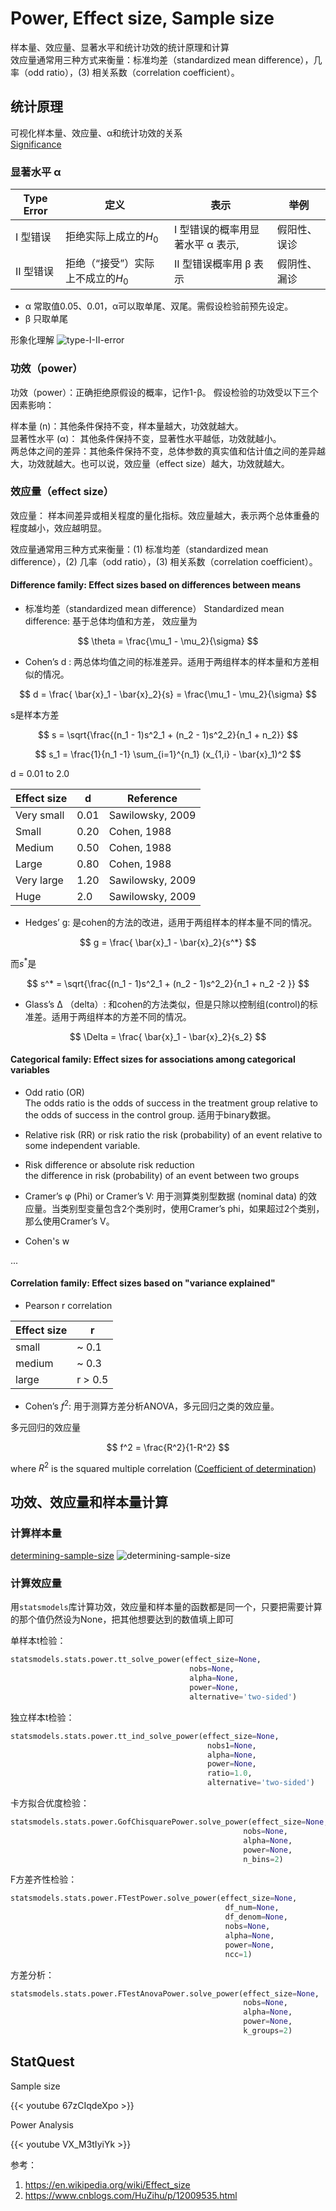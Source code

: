 # Power, Effect size, Sample size


样本量、效应量、显著水平和统计功效的统计原理和计算  
效应量通常用三种方式来衡量：标准均差（standardized mean difference），几率（odd ratio），(3) 相关系数（correlation coefficient）。

## 统计原理
可视化样本量、效应量、α和统计功效的关系  
[Significance](https://rpsychologist.com/d3/nhst/)
### 显著水平 α

| Type Error | 定义 |  表示 | 举例|
| ---  | --- | --- | --- |
| Ⅰ 型错误 | 拒绝实际上成立的$H_0$ | Ⅰ 型错误的概率用显著水平 α 表示, | 假阳性、误诊 |
| II 型错误 | 拒绝（“接受”）实际上不成立的$H_0$ | II 型错误概率用 β 表示 |  假阴性、漏诊 | 

 - α 常取值0.05、0.01，α可以取单尾、双尾。需假设检验前预先设定。
 - β 只取单尾

形象化理解
![type-I-II-error](/images/stats/type-erros.jpeg)

### 功效（power）
功效（power）：正确拒绝原假设的概率，记作1-β。
假设检验的功效受以下三个因素影响：

样本量 (n)：其他条件保持不变，样本量越大，功效就越大。  
显著性水平 (α)： 其他条件保持不变，显著性水平越低，功效就越小。  
两总体之间的差异：其他条件保持不变，总体参数的真实值和估计值之间的差异越大，功效就越大。也可以说，效应量（effect size）越大，功效就越大。

### 效应量（effect size）

效应量： 样本间差异或相关程度的量化指标。效应量越大，表示两个总体重叠的程度越小，效应越明显。


效应量通常用三种方式来衡量：(1) 标准均差（standardized mean difference），(2) 几率（odd ratio），(3) 相关系数（correlation coefficient）。

#### Difference family: Effect sizes based on differences between means

- 标准均差（standardized mean difference）
Standardized mean difference: 基于总体均值和方差， 效应量为

$$
\theta = \frac{\mu_1 - \mu_2}{\sigma}
$$

- Cohen’s d : 两总体均值之间的标准差异。适用于两组样本的样本量和方差相似的情况。

$$
d = \frac{ \bar{x}_1 - \bar{x}_2}{s} = \frac{\mu_1 - \mu_2}{\sigma}
$$

s是样本方差

$$
s = \sqrt{\frac{(n_1 - 1)s^2_1 + (n_2 - 1)s^2_2}{n_1 + n_2}}
$$

$$
s_1 = \frac{1}{n_1 -1} \sum_{i=1}^{n_1} (x_{1,i} - \bar{x}_1)^2
$$ 

d = 0.01 to 2.0


| Effect size | d | Reference|
| --- | --- | --- |
| Very small | 0.01 | Sawilowsky, 2009
| Small |0.20| Cohen, 1988
| Medium |0.50 | Cohen, 1988
| Large |0.80 | Cohen, 1988
| Very large | 1.20 | Sawilowsky, 2009
| Huge |2.0| Sawilowsky, 2009


- Hedges’ g: 是cohen的方法的改进，适用于两组样本的样本量不同的情况。

$$
g = \frac{ \bar{x}_1 - \bar{x}_2}{s^*}
$$

而$s^{*}$是

$$
s^* = \sqrt{\frac{(n_1 - 1)s^2_1 + (n_2 - 1)s^2_2}{n_1 + n_2 -2 }}
$$

- Glass’s Δ （delta）: 和cohen的方法类似，但是只除以控制组(control)的标准差。适用于两组样本的方差不同的情况。

$$
\Delta = \frac{ \bar{x}_1 - \bar{x}_2}{s_2}
$$


#### Categorical family: Effect sizes for associations among categorical variables

-  Odd ratio (OR)  
The odds ratio is the odds of success in the treatment group relative to the odds of success in the control group.  适用于binary数据。

- Relative risk (RR) or risk ratio
the risk (probability) of an event relative to some independent variable.

- Risk difference or absolute risk reduction  
the difference in risk (probability) of an event between two groups

- Cramer’s φ (Phi) or Cramer’s V: 用于测算类别型数据 (nominal data) 的效应量。当类别型变量包含2个类别时，使用Cramer’s phi，如果超过2个类别，那么使用Cramer’s V。

- Cohen's w 

...

#### Correlation family: Effect sizes based on "variance explained"
- Pearson r correlation  

|Effect size| r |
| --- | --- |
| small | ~ 0.1 |  
| medium |  ~ 0.3 |
| large | r > 0.5 |  


- Cohen’s $f^2$: 用于测算方差分析ANOVA，多元回归之类的效应量。

多元回归的效应量

$$
f^2 = \frac{R^2}{1-R^2}
$$

where $R^2$ is the squared multiple correlation ([Coefficient of determination](https://en.wikipedia.org/wiki/Coefficient_of_determination))


## 功效、效应量和样本量计算

### 计算样本量

[determining-sample-size](https://www.datasciencecentral.com/profiles/blogs/determining-sample-size-in-one-picture)
![determining-sample-size](/images/stats/sample-size-determination.png)


### 计算效应量

用`statsmodels`库计算功效，效应量和样本量的函数都是同一个，只要把需要计算的那个值仍然设为None，把其他想要达到的数值填上即可


单样本t检验：
```python
statsmodels.stats.power.tt_solve_power(effect_size=None, 
                                        nobs=None, 
                                        alpha=None, 
                                        power=None, 
                                        alternative='two-sided')
```

独立样本t检验：
```python
statsmodels.stats.power.tt_ind_solve_power(effect_size=None, 
                                            nobs1=None, 
                                            alpha=None, 
                                            power=None, 
                                            ratio=1.0, 
                                            alternative='two-sided')
```
卡方拟合优度检验：
```python
statsmodels.stats.power.GofChisquarePower.solve_power(effect_size=None,
                                                    nobs=None, 
                                                    alpha=None, 
                                                    power=None, 
                                                    n_bins=2)
```
F方差齐性检验：
```python
statsmodels.stats.power.FTestPower.solve_power(effect_size=None, 
                                                df_num=None, 
                                                df_denom=None, 
                                                nobs=None, 
                                                alpha=None, 
                                                power=None, 
                                                ncc=1)
```
方差分析：
```python
statsmodels.stats.power.FTestAnovaPower.solve_power(effect_size=None, 
                                                    nobs=None, 
                                                    alpha=None, 
                                                    power=None, 
                                                    k_groups=2)
```

## StatQuest

Sample size

{{< youtube 67zCIqdeXpo >}}


Power Analysis

{{< youtube VX_M3tIyiYk >}}


参考： 
1. https://en.wikipedia.org/wiki/Effect_size
2. https://www.cnblogs.com/HuZihu/p/12009535.html



